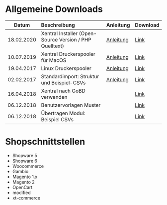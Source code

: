 # Allgemeine Downloads


| Datum        | Beschreibung           | Anleitung  | Download  |
| ------------- |:-------------| -----| -----|
| 18.02.2020      | Xentral Installer (Open-Source Version / PHP Quelltext) | [Anleitung](https://xentral.com/helpdesk/grundinstallation) | [Link](https://github.com/xentral-erp-software-gmbh/downloads/raw/master/installer.zip)
| 10.07.2019	      | Xentral Druckerspooler für MacOS | [Anleitung](https://xentral.com/helpdesk/kurzanleitung-drucker-einrichten) | [Link](https://github.com/xentral-erp-software-gmbh/downloads/raw/master/xentral-spooler2.app.dmg)
| 19.04.2017	      | Linux Druckerspooler | [Anleitung](https://xentral.com/helpdesk/kurzanleitung-drucker-einrichten#nav-installation-f-r-linux) | [Link](https://github.com/xentral-erp-software-gmbh/downloads/raw/master/wawision_drucker_spooler.tar.gz)
| 02.02.2017		      | Standardimport: Struktur und Beispiel-CSVs	 | [Anleitung](https://xentral.com/helpdesk/kurzanleitung-import-von-stammdaten) | [Link](https://github.com/xentral-erp-software-gmbh/downloads/raw/master/standardimport-struktur-und-beispiel-csvs.zip)
| 16.04.2018			      | Xentral nach GoBD verwenden		 |  | [Link](https://github.com/xentral-erp-software-gmbh/downloads/raw/master/wawision_nach_gobd_v1.1.pdf)
| 06.12.2018			      | Benutzervorlagen Muster			 |  | [Link](https://github.com/xentral-erp-software-gmbh/downloads/raw/master/benutzervorlagen.zip)
| 06.12.2018			      | Übertragen Modul: Beispiel CSVs				 |  | [Link](https://github.com/xentral-erp-software-gmbh/downloads/raw/master/uebertragungen_csv.zip)

# Shopschnittstellen

* Shopware 5
* Shopware 6
* Woocommerce
* Gambio
* Magento 1.x
* Magento 2
* OpenCart
* modified
* xt-commerce




